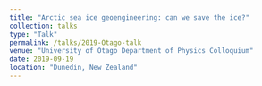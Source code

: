 ```yaml
---
title: "Arctic sea ice geoengineering: can we save the ice?"
collection: talks
type: "Talk"
permalink: /talks/2019-Otago-talk
venue: "University of Otago Department of Physics Colloquium"
date: 2019-09-19
location: "Dunedin, New Zealand"
---
```

